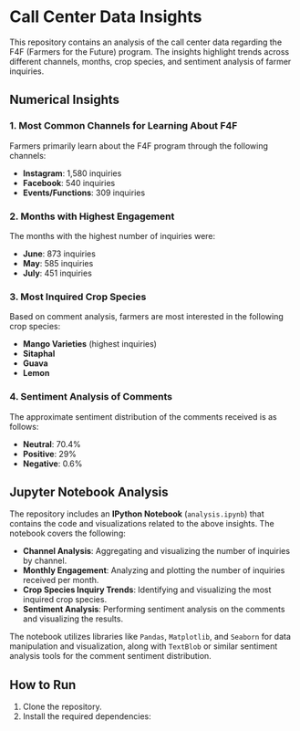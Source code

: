 # Call Center Data Insights

This repository contains an analysis of the call center data regarding the F4F (Farmers for the Future) program. The insights highlight trends across different channels, months, crop species, and sentiment analysis of farmer inquiries.

## Numerical Insights

### 1. Most Common Channels for Learning About F4F

Farmers primarily learn about the F4F program through the following channels:

- **Instagram**: 1,580 inquiries
- **Facebook**: 540 inquiries
- **Events/Functions**: 309 inquiries

### 2. Months with Highest Engagement

The months with the highest number of inquiries were:

- **June**: 873 inquiries
- **May**: 585 inquiries
- **July**: 451 inquiries

### 3. Most Inquired Crop Species

Based on comment analysis, farmers are most interested in the following crop species:

- **Mango Varieties** (highest inquiries)
- **Sitaphal**
- **Guava**
- **Lemon**

### 4. Sentiment Analysis of Comments

The approximate sentiment distribution of the comments received is as follows:

- **Neutral**: 70.4%
- **Positive**: 29%
- **Negative**: 0.6%

## Jupyter Notebook Analysis

The repository includes an **IPython Notebook** (`analysis.ipynb`) that contains the code and visualizations related to the above insights. The notebook covers the following:

- **Channel Analysis**: Aggregating and visualizing the number of inquiries by channel.
- **Monthly Engagement**: Analyzing and plotting the number of inquiries received per month.
- **Crop Species Inquiry Trends**: Identifying and visualizing the most inquired crop species.
- **Sentiment Analysis**: Performing sentiment analysis on the comments and visualizing the results.

The notebook utilizes libraries like `Pandas`, `Matplotlib`, and `Seaborn` for data manipulation and visualization, along with `TextBlob` or similar sentiment analysis tools for the comment sentiment distribution.

## How to Run

1. Clone the repository.
2. Install the required dependencies:
